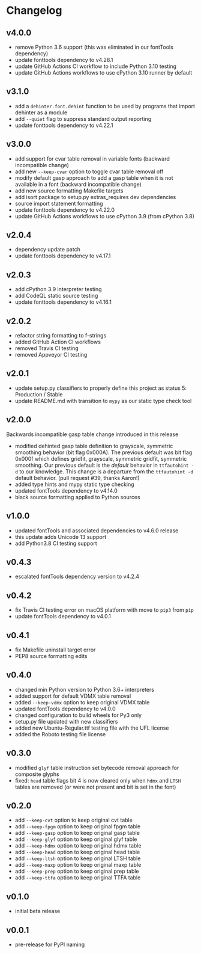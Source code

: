 # Changelog

## v4.0.0

- remove Python 3.6 support (this was eliminated in our fontTools dependency)
- update fonttools dependency to v4.28.1
- update GitHub Actions CI workflow to include Python 3.10 testing
- update GitHub Actions workflows to use cPython 3.10 runner by default

## v3.1.0

- add a `dehinter.font.dehint` function to be used by programs that import dehinter as a module
- add `--quiet` flag to suppress standard output reporting
- update fonttools dependency to v4.22.1

## v3.0.0

- add support for cvar table removal in variable fonts (backward incompatible change)
- add new `--keep-cvar` option to toggle cvar table removal off
- modify default gasp approach to add a gasp table when it is not available in a font (backward incompatible change)
- add new source formatting Makefile targets
- add isort package to setup.py extras_requires dev dependencies
- source import statement formatting
- update fonttools dependency to v4.22.0
- update GitHub Actions workflows to use cPython 3.9 (from cPython 3.8)

## v2.0.4

- dependency update patch
- update fonttools dependency to v4.17.1

## v2.0.3

- add cPython 3.9 interpreter testing
- add CodeQL static source testing
- update fonttools dependency to v4.16.1

## v2.0.2

- refactor string formatting to f-strings
- added GitHub Action CI workflows
- removed Travis CI testing
- removed Appveyor CI testing

## v2.0.1

- update setup.py classifiers to properly define this project as status 5: Production / Stable
- update README.md with transition to `mypy` as our static type check tool

## v2.0.0

Backwards incompatible gasp table change introduced in this release

- modified dehinted gasp table definition to grayscale, symmetric smoothing behavior (bit flag 0x000A).  The previous default was bit flag 0x000f which defines gridfit, grayscale, symmetric gridfit, symmetric smoothing.  Our previous default is the *default* behavior in `ttfautohint -d` to our knowledge.  This change is a departure from the `ttfautohint -d` default behavior. (pull request #39, thanks Aaron!)
- added type hints and mypy static type checking
- updated fontTools dependency to v4.14.0
- black source formatting applied to Python sources

## v1.0.0

- updated fontTools and associated dependencies to v4.6.0 release
- this update adds Unicode 13 support
- add Python3.8 CI testing support

## v0.4.3

- escalated fontTools dependency version to v4.2.4

## v0.4.2

- fix Travis CI testing error on macOS platform with move to `pip3` from `pip`
- update fontTools dependency to v4.0.1

## v0.4.1

- fix Makefile uninstall target error
- PEP8 source formatting edits

## v0.4.0

- changed min Python version to Python 3.6+ interpreters
- added support for default VDMX table removal
- added `--keep-vdmx` option to keep original VDMX table
- updated fontTools dependency to v4.0.0
- changed configuration to build wheels for Py3 only
- setup.py file updated with new classifiers
- added new Ubuntu-Regular.ttf testing file with the UFL license
- added the Roboto testing file license

## v0.3.0

- modified `glyf` table instruction set bytecode removal approach for composite glyphs
- fixed: `head` table flags bit 4 is now cleared only when `hdmx` and `LTSH` tables are removed (or were not present and bit is set in the font)

## v0.2.0

- add `--keep-cvt` option to keep original cvt table
- add `--keep-fpgm` option to keep original fpgm table
- add `--keep-gasp` option to keep original gasp table
- add `--keep-glyf` option to keep original glyf table
- add `--keep-hdmx` option to keep original hdmx table
- add `--keep-head` option to keep original head table
- add `--keep-ltsh` option to keep original LTSH table
- add `--keep-maxp` option to keep original maxp table
- add `--keep-prep` option to keep original prep table
- add `--keep-ttfa` option to keep original TTFA table

## v0.1.0

- initial beta release

## v0.0.1

- pre-release for PyPI naming
